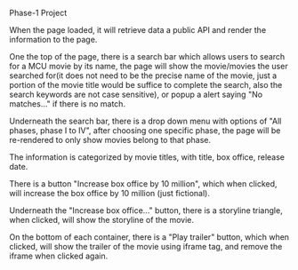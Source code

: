Phase-1 Project

When the page loaded, it will retrieve data a public API and render the information to the page.

One the top of the page, there is a search bar which allows users to search for a MCU movie by its name, the page will show the movie/movies the user searched for(it does not need to be the precise name of the movie, just a portion of the movie title would be suffice to complete the search, also the search keywords are not case sensitive), or popup a alert saying "No matches..." if there is no match.

Underneath the search bar, there is a drop down menu with options of "All phases, phase I to IV", after choosing one specific phase, the page will be re-rendered to only show movies belong to that phase.

The information is categorized by movie titles, with title, box office, release date.

There is a button "Increase box office by 10 million", which when clicked, will increase the box office by 10 million (just fictional).

Underneath the "Increase box office..." button, there is a storyline triangle, when clicked, will show the storyline of the movie.

On the bottom of each container, there is a "Play trailer" button, which when clicked, will show the trailer of the movie using iframe tag, and remove the iframe when clicked again.
